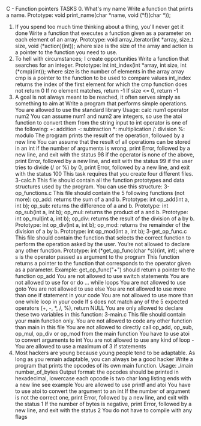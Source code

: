 C - Function pointers
TASKS
0. What's my name
Write a function that prints a name.
Prototype: void print_name(char *name, void (*f)(char *));
1. If you spend too much time thinking about a thing, you'll never get it
done
Write a function that executes a function given as a parameter on each
element of an array.
Prototype: void array_iterator(int *array, size_t size, void (*action)(int));
where size is the size of the array and action is a pointer to the function
you need to use.
2. To hell with circumstances; I create opportunities
Write a function that searches for an integer.
Prototype: int int_index(int *array, int size, int (*cmp)(int));
where size is the number of elements in the array array
cmp is a pointer to the function to be used to compare values
int_index returns the index of the first element for which the cmp
function does not return 0
If no element matches, return -1
If size <= 0, return -1
3. A goal is not always meant to be reached, it often serves simply as
something to aim at
Write a program that performs simple operations.
You are allowed to use the standard library
Usage: calc num1 operator num2
You can assume num1 and num2 are integers, so use the atoi function to
convert them from the string input to int
operator is one of the following:
+: addition
-: subtraction
*: multiplication
/: division
%: modulo
The program prints the result of the operation, followed by a new line
You can assume that the result of all operations can be stored in an int
if the number of arguments is wrong, print Error, followed by a new line,
and exit with the status 98
if the operator is none of the above, print Error, followed by a new line,
and exit with the status 99
if the user tries to divide (/ or %) by 0, print Error, followed by a new line,
and exit with the status 100
This task requires that you create four different files.
3-calc.h
This file should contain all the function prototypes and data structures
used by the program. You can use this structure:
3-op_functions.c
This file should contain the 5 following functions (not more):
op_add: returns the sum of a and b. Prototype: int op_add(int a, int b);
op_sub: returns the difference of a and b. Prototype: int op_sub(int a, int
b);
op_mul: returns the product of a and b. Prototype: int op_mul(int a, int
b);
op_div: returns the result of the division of a by b. Prototype: int
op_div(int a, int b);
op_mod: returns the remainder of the division of a by b. Prototype: int
op_mod(int a, int b);
3-get_op_func.c
This file should contain the function that selects the correct function to
perform the operation asked by the user. You’re not allowed to declare
any other function.
Prototype: int (*get_op_func(char *s))(int, int);
where s is the operator passed as argument to the program
This function returns a pointer to the function that corresponds to the
operator given as a parameter. Example: get_op_func("+") should return
a pointer to the function op_add
You are not allowed to use switch statements
You are not allowed to use for or do ... while loops
You are not allowed to use goto
You are not allowed to use else
You are not allowed to use more than one if statement in your code
You are not allowed to use more than one while loop in your code
If s does not match any of the 5 expected operators (+, -, *, /, %), return
NULL
You are only allowed to declare these two variables in this function:
3-main.c
This file should contain your main function only.
You are not allowed to code any other function than main in this file
You are not allowed to directly call op_add, op_sub, op_mul, op_div or
op_mod from the main function
You have to use atoi to convert arguments to int
You are not allowed to use any kind of loop -
You are allowed to use a maximum of 3 if statements
4. Most hackers are young because young people tend to be adaptable.
As long as you remain adaptable, you can always be a good hacker
Write a program that prints the opcodes of its own main function.
Usage: ./main number_of_bytes
Output format:
the opcodes should be printed in hexadecimal, lowercase
each opcode is two char long
listing ends with a new line
see example
You are allowed to use printf and atoi
You have to use atoi to convert the argument to an int
If the number of argument is not the correct one, print Error, followed by
a new line, and exit with the status 1
If the number of bytes is negative, print Error, followed by a new line,
and exit with the status 2
You do not have to compile with any flags
